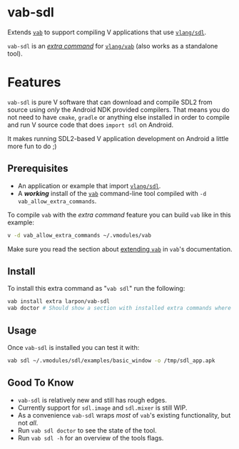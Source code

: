 # vab-sdl

Extends [`vab`](https://github.com/vlang/vab) to support compiling V applications that use [`vlang/sdl`](https://github.com/vlang/sdl).

`vab-sdl` is an [*extra command*](https://github.com/vlang/vab/blob/master/docs/docs.md#extending-vab) for [`vlang/vab`](https://github.com/vlang/vab/) (also works as a standalone tool).

# Features

`vab-sdl` is pure V software that can download and compile SDL2 from source using *only*
the Android NDK provided compilers.
That means you do not need to have `cmake`, `gradle` or anything else installed in order to
compile and run V source code that does `import sdl` on Android.

It makes running SDL2-based V application development on Android a little more fun to do ;)

## Prerequisites

* An application or example that import [`vlang/sdl`](https://github.com/vlang/sdl).
* A ***working*** install of the [`vab`](https://github.com/vlang/vab/) command-line tool compiled with `-d vab_allow_extra_commands`.

To compile `vab` with the *extra command* feature you can build `vab` like in this example:
```bash
v -d vab_allow_extra_commands ~/.vmodules/vab
```

Make sure you read the section about [extending `vab`](https://github.com/vlang/vab/blob/master/docs/docs.md#extending-vab) in `vab`'s documentation.

## Install

To install this extra command as "`vab sdl`" run the following:
```bash
vab install extra larpon/vab-sdl
vab doctor # Should show a section with installed extra commands where `vab-sdl` shoudl show.
```

## Usage

Once `vab-sdl` is installed you can test it with:
```bash
vab sdl ~/.vmodules/sdl/examples/basic_window -o /tmp/sdl_app.apk
```
## Good To Know

* `vab-sdl` is relatively new and still has rough edges.
* Currently support for `sdl.image` and `sdl.mixer` is still WIP.
* As a convenience `vab-sdl` wraps *most* of `vab`'s existing functionality, but not *all*.
* Run `vab sdl doctor` to see the state of the tool.
* Run `vab sdl -h` for an overview of the tools flags.
